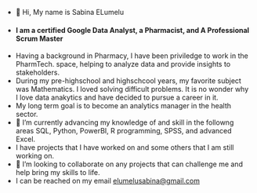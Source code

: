 - 👋 Hi, My name is Sabina ELumelu
- #### **I am a certified Google Data Analyst, a Pharmacist, and A Professional Scrum Master**
- Having a background in Pharmacy, I have been priviledge to work in the PharmTech. space, helping to analyze data and provide insights to stakeholders.
- During my pre-highschool and highschcool years, my favorite subject was Mathematics. I loved solving difficult problems. It is no wonder why I love data anakytics and have decided to pursue a career in it.
- My long term goal is to become an analytics manager in the health sector.
- 🌱 I’m currently advancing my knowledge of and skill in the followng areas SQL, Python, PowerBI, R programming, SPSS, and advanced Excel.
- I have projects that I have worked on and some others that I am still working on.
- 💞️ I’m looking to collaborate on any projects that can challenge me and help bring my skills to life.
- I can be reached on my email elumelusabina@gmail.com

<!---
Encyclobinafix/Encyclobinafix is a ✨ special ✨ repository because its `README.md` (this file) appears on your GitHub profile.
You can click the Preview link to take a look at your changes.
--->
